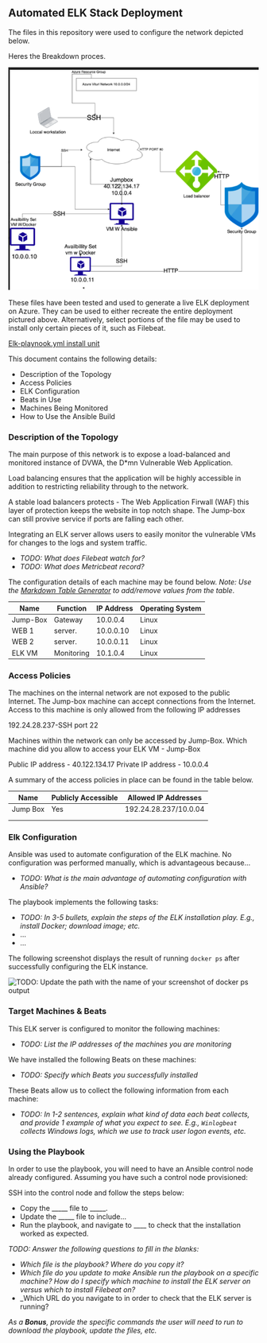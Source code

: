 ## Automated ELK Stack Deployment

The files in this repository were used to configure the network depicted below.

Heres the Breakdown proces. 


![TODO: Update the path with the name of your diagram](images/part11.png)

These files have been tested and used to generate a live ELK deployment on Azure. They can be used to either recreate the entire deployment pictured above. Alternatively, select portions of the file may be used to install only certain pieces of it, such as Filebeat.

 
[Elk-playnook.yml install unit](elk-playbook.yml)

This document contains the following details:
- Description of the Topology
- Access Policies
- ELK Configuration
- Beats in Use
- Machines Being Monitored
- How to Use the Ansible Build


### Description of the Topology

The main purpose of this network is to expose a load-balanced and monitored instance of DVWA, the D*mn Vulnerable Web Application.

Load balancing ensures that the application will be highly accessible in addition to restricting  reliability through to the network.
 
A stable load balancers protects - The Web Application Firwall (WAF) this layer of protection keeps the website in top notch shape. The Jump-box can still provive service if ports are falling each other.

Integrating an ELK server allows users to easily monitor the vulnerable VMs for changes to the logs and system traffic.
- _TODO: What does Filebeat watch for?_
- _TODO: What does Metricbeat record?_

The configuration details of each machine may be found below.
_Note: Use the [Markdown Table Generator](http://www.tablesgenerator.com/markdown_tables) to add/remove values from the table_.

| Name     | Function | IP Address | Operating System |
|----------|----------|------------|------------------|
| Jump-Box | Gateway  | 10.0.0.4   | Linux            |
| WEB  1   | server.  | 10.0.0.10  | Linux            |
| WEB  2   | server.  | 10.0.0.11  | Linux            |
| ELK VM   |Monitoring| 10.1.0.4   | Linux            |

### Access Policies

The machines on the internal network are not exposed to the public Internet.
The Jump-box machine can accept connections from the Internet. Access to this machine is only allowed from the following IP addresses 

192.24.28.237-SSH port 22 

Machines within the network can only be accessed by Jump-Box.
Which machine did you allow to access your ELK VM - Jump-Box

Public IP address - 40.122.134.17
Private IP address  - 10.0.0.4

A summary of the access policies in place can be found in the table below.

| Name     | Publicly Accessible | Allowed IP Addresses |
|----------|---------------------|----------------------|
| Jump Box | Yes                 | 192.24.28.237/10.0.04|
|          |                     |                      |
|          |                     |                      |

### Elk Configuration

Ansible was used to automate configuration of the ELK machine. No configuration was performed manually, which is advantageous because...
- _TODO: What is the main advantage of automating configuration with Ansible?_

The playbook implements the following tasks:
- _TODO: In 3-5 bullets, explain the steps of the ELK installation play. E.g., install Docker; download image; etc._
- ...
- ...

The following screenshot displays the result of running `docker ps` after successfully configuring the ELK instance.

![TODO: Update the path with the name of your screenshot of docker ps output](images/docker_ps_output.png)

### Target Machines & Beats
This ELK server is configured to monitor the following machines:
- _TODO: List the IP addresses of the machines you are monitoring_

We have installed the following Beats on these machines:
- _TODO: Specify which Beats you successfully installed_

These Beats allow us to collect the following information from each machine:
- _TODO: In 1-2 sentences, explain what kind of data each beat collects, and provide 1 example of what you expect to see. E.g., `Winlogbeat` collects Windows logs, which we use to track user logon events, etc._

### Using the Playbook
In order to use the playbook, you will need to have an Ansible control node already configured. Assuming you have such a control node provisioned: 

SSH into the control node and follow the steps below:
- Copy the _____ file to _____.
- Update the _____ file to include...
- Run the playbook, and navigate to ____ to check that the installation worked as expected.

_TODO: Answer the following questions to fill in the blanks:_
- _Which file is the playbook? Where do you copy it?_
- _Which file do you update to make Ansible run the playbook on a specific machine? How do I specify which machine to install the ELK server on versus which to install Filebeat on?_
- _Which URL do you navigate to in order to check that the ELK server is running?

_As a **Bonus**, provide the specific commands the user will need to run to download the playbook, update the files, etc._
